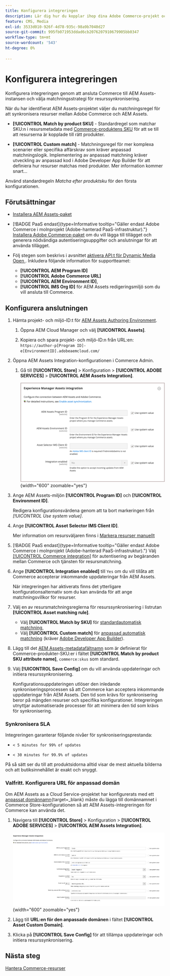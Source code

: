 ```yaml
---
title: Konfigurera integreringen
description: Lär dig hur du kopplar ihop dina Adobe Commerce-projekt och Experience Manager Assets-projekt för att möjliggöra resurssynkronisering mellan dessa två system.
feature: CMS, Media
exl-id: 3533d010-926f-4d78-935c-98a9b7040d27
source-git-commit: 995fb071953ddad6cb2076207910679905bb0347
workflow-type: tm+mt
source-wordcount: '543'
ht-degree: 0%

---
```


# Konfigurera integreringen

Konfigurera integreringen genom att ansluta Commerce till AEM Assets-instansen och välja matchningsstrategi för resurssynkronisering.

När du har identifierat AEM Assets-projektet väljer du matchningsregel för att synkronisera resurser mellan Adobe Commerce och AEM Assets.

* **[!UICONTROL Match by product SKU]** - Standardregel som matchar SKU:n i resursmetadata med [Commerce-produktens SKU](https://experienceleague.adobe.com/en/docs/commerce-operations/implementation-playbook/glossary#sku) för att se till att resurserna är kopplade till rätt produkter.

* **[!UICONTROL Custom match]** - Matchningsregel för mer komplexa scenarier eller specifika affärskrav som kräver anpassad matchningslogik. Implementering av anpassad matchning kräver utveckling av anpassad kod i Adobe Developer App Builder för att definiera hur resurser matchas med produkter. Mer information kommer snart...

Använd standardregeln *Matcha efter produktsku* för den första konfigurationen.

## Förutsättningar

* [Installera AEM Assets-paket](configure-aem.md)

* [!BADGE PaaS endast]{type=Informative tooltip="Gäller endast Adobe Commerce i molnprojekt (Adobe-hanterad PaaS-infrastruktur)."} [Installera Adobe Commerce-paket](configure-commerce.md) om du vill lägga till tillägget och generera nödvändiga autentiseringsuppgifter och anslutningar för att använda tillägget.

* Följ stegen som beskrivs i avsnittet [aktivera API:t för Dynamic Media Open ](https://experienceleague.adobe.com/en/docs/experience-manager-cloud-service/content/assets/dynamicmedia/dynamic-media-open-apis/dynamic-media-open-apis-overview#enable-dynamic-media-open-apis) . Inkludera följande information för supportteamet:

   * **[!UICONTROL AEM Program ID]**
   * **[!UICONTROL Adobe Commerce URL]**
   * **[!UICONTROL AEM Environment ID]**,
   * **[!UICONTROL IMS Org ID]** för AEM Assets redigeringsmiljö som du vill ansluta till Commerce.

## Konfigurera anslutningen

1. Hämta projekt- och miljö-ID:t för [AEM Assets Authoring Environment](https://experienceleague.adobe.com/en/docs/experience-manager-cloud-service/content/sites/authoring/quick-start).

   1. Öppna AEM Cloud Manager och välj **[!UICONTROL Assets]**.

   1. Kopiera och spara projekt- och miljö-ID:n från URL:en:<br>`https://author-p[Program ID]-e[EnvironmentID].adobeaemcloud.com/`

1. Öppna AEM Assets Integration-konfigurationen i Commerce Admin.

   1. Gå till **[!UICONTROL Store]** > Konfiguration > **[!UICONTROL ADOBE SERVICES]** > **[!UICONTROL AEM Assets Integration]**.

      ![AEM Assets-integrering aktiverar integreringen](../assets/aem-assets-integration-enable-config.png){width="600" zoomable="yes"}

1. Ange AEM Assets-miljön **[!UICONTROL Program ID]** och **[!UICONTROL Environment ID]**.

   Redigera konfigurationsvärdena genom att ta bort markeringen från *[!UICONTROL Use system value]*.

1. Ange **[!UICONTROL Asset Selector IMS Client ID]**.

   Mer information om resursväljaren finns i [Markera resurser manuellt](../synchronize/asset-selector-integration.md)

1. [!BADGE PaaS endast]{type=Informative tooltip="Gäller endast Adobe Commerce i molnprojekt (Adobe-hanterad PaaS-infrastruktur)."} Välj [[!UICONTROL Commerce integration]](configure-commerce.md#add-the-integration-to-the-commerce-environment) för autentisering av begäranden mellan Commerce och tjänsten för resursmatchning.

1. Ange **[!UICONTROL Integration enabled]** till `Yes` om du vill tillåta att Commerce accepterar inkommande uppdateringar från AEM Assets.

   När integreringen har aktiverats finns det ytterligare konfigurationsalternativ som du kan använda för att ange matchningsvillkor för resurser.

1. Välj en av resursmatchningsreglerna för resurssynkronisering i listrutan **[!UICONTROL Asset matching rule]**.

   * Välj **[!UICONTROL Match by SKU]** för [standardautomatisk matchning](../synchronize/default-match.md),
   * Välj **[!UICONTROL Custom match]** för [anpassad automatisk matchning](../synchronize/custom-match.md) (kräver [Adobe Developer App Builder](https://experienceleague.adobe.com/en/docs/commerce-learn/tutorials/adobe-developer-app-builder/introduction-to-app-builder)).

1. Lägg till det [AEM Assets-metadatafältnamn](configure-aem.md#configure-metadata) som är definierat för Commerce-produkter-SKU:er i fältet **[!UICONTROL Match by product SKU attribute name]**, `commerce:skus` som standard.

1. Välj **[!UICONTROL Save Config]** om du vill använda uppdateringar och initiera resurssynkronisering.

   Konfigurationsuppdateringen utlöser den inledande synkroniseringsprocessen så att Commerce kan acceptera inkommande uppdateringar från AEM Assets. Den tid som krävs för synkronisering beror på mängden resurser och specifika konfigurationer. Integreringen utnyttjar automatiserade processer för att minimera den tid som krävs för synkronisering.

### Synkronisera SLA

Integreringen garanterar följande nivåer för synkroniseringsprestanda:

* `< 5 minutes for 99% of updates`

* `< 30 minutes for 99.9% of updates`

På så sätt ser du till att produktsidorna alltid visar de mest aktuella bilderna och att butiksinnehållet är exakt och snyggt.

### Valfritt. Konfigurera URL för anpassad domän

Om AEM Assets as a Cloud Service-projektet har konfigurerats med ett [anpassat domännamn](https://experienceleague.adobe.com/en/docs/experience-manager-cloud-service/content/implementing/using-cloud-manager/custom-domain-names/add-custom-domain-name){target=_blank} måste du lägga till domännamnet i Commerce Store-konfigurationen så att AEM Assets-integreringen för Commerce kan använda det.

1. Navigera till **[!UICONTROL Store]** > Konfiguration > **[!UICONTROL ADOBE SERVICES]** > **[!UICONTROL AEM Assets Integration]**.

   ![AEM Assets-integrering aktiverar integreringen](../assets/aem-assets-view.png){width="600" zoomable="yes"}

1. Lägg till **URL:en för den anpassade domänen** i fältet **[!UICONTROL Asset Custom Domain]**.

1. Klicka på **[!UICONTROL Save Config]** för att tillämpa uppdateringar och initiera resurssynkronisering.

## Nästa steg

[Hantera Commerce-resurser](../manage-assets.md)
